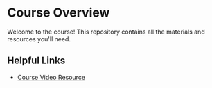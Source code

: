 # Course Overview

Welcome to the course! This repository contains all the materials and resources you'll need.

## Helpful Links

- [Course Video Resource](https://scs.hosted.panopto.com/Panopto/Pages/Viewer.aspx?id=6ca8cdb4-6961-42d9-8fac-299e53759a17)

